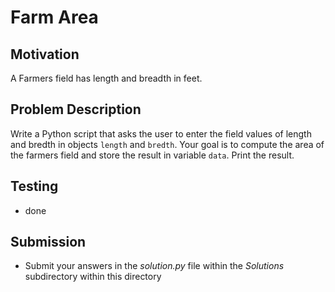 # Farm Area

## Motivation
A Farmers field has length and breadth in feet. 

## Problem Description
Write a Python script  that asks the user to enter the field values of length and bredth in objects `length` and `bredth`.
Your goal is to compute the area of the farmers field and store the result in  variable `data`.
Print the result.

## Testing
* done

## Submission
* Submit your answers in the *solution.py* file within the *Solutions* subdirectory within this directory
